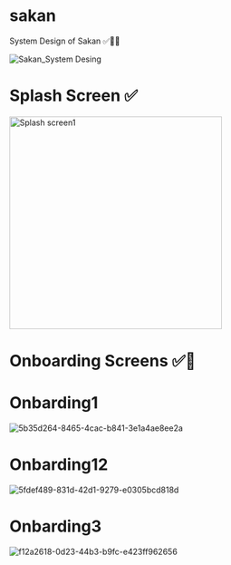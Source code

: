 # sakan

System Design of Sakan ✅🤸‍♂️

![Sakan_System Desing](https://github.com/Ahmed-mohamed72/Graduation-Project/assets/151045541/1ad0c85c-d216-4be1-a36b-858a23b244fc)

# Splash Screen ✅

<img width="375" alt="Splash screen1" src="https://github.com/Ahmed-mohamed72/Graduation-Project/assets/151045541/48082905-0693-40bd-b21b-2025831f126c">

# Onboarding Screens ✅🚩

# Onbarding1 
![5b35d264-8465-4cac-b841-3e1a4ae8ee2a](https://github.com/Ahmed-mohamed72/Graduation-Project/assets/151045541/6d9d264f-64c1-4fa8-8775-ff7baec8c5ec)

# Onbarding12
![5fdef489-831d-42d1-9279-e0305bcd818d](https://github.com/Ahmed-mohamed72/Graduation-Project/assets/151045541/2f25b3cf-da9e-4e53-8385-b1f64215a281)

# Onbarding3
![f12a2618-0d23-44b3-b9fc-e423ff962656](https://github.com/Ahmed-mohamed72/Graduation-Project/assets/151045541/2ae467a1-db08-4c65-aeb6-982472aa5754)

